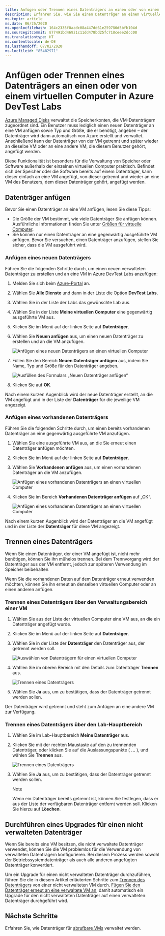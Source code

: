 ```yaml
---
title: Anfügen oder Trennen eines Datenträgers an einen oder von einem virtuellen Computer in Azure DevTest Labs
description: Erfahren Sie, wie Sie einen Datenträger an einen virtuellen Computer in Azure DevTest Labs anfügen oder von diesem trennen.
ms.topic: article
ms.date: 06/26/2020
ms.openlocfilehash: 164c2335f0aadc08a447dd61e259786d5bfb104d
ms.sourcegitcommit: 877491bd46921c11dd478bd25fc718ceee2dcc08
ms.translationtype: HT
ms.contentlocale: de-DE
ms.lasthandoff: 07/02/2020
ms.locfileid: "85482971"
---
```

# <a name="attach-or-detach-a-data-disk-to-a-virtual-machine-in-azure-devtest-labs"></a>Anfügen oder Trennen eines Datenträgers an einen oder von einem virtuellen Computer in Azure DevTest Labs
[Azure Managed Disks](https://docs.microsoft.com/azure/virtual-machines/windows/managed-disks-overview) verwaltet die Speicherkonten, die VM-Datenträgern zugeordnet sind. Ein Benutzer muss lediglich einen neuen Datenträger an eine VM anfügen sowie Typ und Größe, die er benötigt, angeben – der Datenträger wird dann automatisch von Azure erstellt und verwaltet. Anschließend kann der Datenträger von der VM getrennt und später wieder an dieselbe VM oder an eine andere VM, die diesem Benutzer gehört, angefügt werden.

Diese Funktionalität ist besonders für die Verwaltung von Speicher oder Software außerhalb der einzelnen virtuellen Computer praktisch. Befindet sich der Speicher oder die Software bereits auf einem Datenträger, kann dieser einfach an eine VM angefügt, von dieser getrennt und wieder an eine VM des Benutzers, dem dieser Datenträger gehört, angefügt werden.

## <a name="attach-a-data-disk"></a>Datenträger anfügen
Bevor Sie einen Datenträger an eine VM anfügen, lesen Sie diese Tipps:

- Die Größe der VM bestimmt, wie viele Datenträger Sie anfügen können. Ausführliche Informationen finden Sie unter [Größen für virtuelle Computer](https://docs.microsoft.com/azure/virtual-machines/windows/sizes).
- Sie können nur einen Datenträger an eine gegenwärtig ausgeführte VM anfügen. Bevor Sie versuchen, einen Datenträger anzufügen, stellen Sie sicher, dass die VM ausgeführt wird.

### <a name="attach-a-new-disk"></a>Anfügen eines neuen Datenträgers
Führen Sie die folgenden Schritte durch, um einen neuen verwalteten Datenträger zu erstellen und an eine VM in Azure DevTest Labs anzufügen:

1. Melden Sie sich beim [Azure-Portal](https://go.microsoft.com/fwlink/p/?LinkID=525040) an.
1. Wählen Sie **Alle Dienste** und dann in der Liste die Option **DevTest Labs**.
1. Wählen Sie in der Liste der Labs das gewünschte Lab aus. 
1. Wählen Sie in der Liste **Meine virtuellen Computer** eine gegenwärtig ausgeführte VM aus.
1. Klicken Sie im Menü auf der linken Seite auf **Datenträger**.
1. Wählen Sie **Neuen anfügen** aus, um einen neuen Datenträger zu erstellen und an die VM anzufügen.

    ![Anfügen eines neuen Datenträgers an einen virtuellen Computer](./media/devtest-lab-attach-detach-data-disk/devtest-lab-attach-new.png)
1. Füllen Sie den Bereich **Neuen Datenträger anfügen** aus, indem Sie Name, Typ und Größe für den Datenträger angeben.

    ![Ausfüllen des Formulars „Neuen Datenträger anfügen“](./media/devtest-lab-attach-detach-data-disk/devtest-lab-attach-new-form.png)
1. Klicken Sie auf **OK**.

Nach einem kurzen Augenblick wird der neue Datenträger erstellt, an die VM angefügt und in der Liste der **Datenträger** für die jeweilige VM angezeigt.

### <a name="attach-an-existing-disk"></a>Anfügen eines vorhandenen Datenträgers
Führen Sie die folgenden Schritte durch, um einen bereits vorhandenen Datenträger an eine gegenwärtig ausgeführte VM anzufügen. 

1. Wählen Sie eine ausgeführte VM aus, an die Sie erneut einen Datenträger anfügen möchten.
1. Klicken Sie im Menü auf der linken Seite auf **Datenträger**.
1. Wählen Sie **Vorhandenen anfügen** aus, um einen vorhandenen Datenträger an die VM anzufügen.

    ![Anfügen eines vorhandenen Datenträgers an einen virtuellen Computer](./media/devtest-lab-attach-detach-data-disk/devtest-lab-attach-existing-button.png)

1. Klicken Sie im Bereich **Vorhandenen Datenträger anfügen** auf „OK“.

    ![Anfügen eines vorhandenen Datenträgers an einen virtuellen Computer](./media/devtest-lab-attach-detach-data-disk/devtest-lab-attach-existing.png)

Nach einem kurzen Augenblick wird der Datenträger an die VM angefügt und in der Liste der **Datenträger** für diese VM angezeigt.

## <a name="detach-a-data-disk"></a>Trennen eines Datenträgers
Wenn Sie einen Datenträger, der einer VM angefügt ist, nicht mehr benötigen, können Sie ihn mühelos trennen. Bei dem Trennvorgang wird der Datenträger aus der VM entfernt, jedoch zur späteren Verwendung im Speicher beibehalten.

Wenn Sie die vorhandenen Daten auf dem Datenträger erneut verwenden möchten, können Sie ihn erneut an denselben virtuellen Computer oder an einen anderen anfügen.

### <a name="detach-from-the-vms-management-pane"></a>Trennen eines Datenträgers über den Verwaltungsbereich einer VM
1. Wählen Sie aus der Liste der virtuellen Computer eine VM aus, an die ein Datenträger angefügt wurde.
1. Klicken Sie im Menü auf der linken Seite auf **Datenträger**.
1. Wählen Sie in der Liste der **Datenträger** den Datenträger aus, der getrennt werden soll.

    ![Auswählen von Datenträgern für einen virtuellen Computer](./media/devtest-lab-attach-detach-data-disk/devtest-lab-detach-button.png) 
1. Wählen Sie im oberen Bereich mit den Details zum Datenträger **Trennen** aus.

    ![Trennen eines Datenträgers](./media/devtest-lab-attach-detach-data-disk/devtest-lab-detach-data-disk2.png)
1. Wählen Sie **Ja** aus, um zu bestätigen, dass der Datenträger getrennt werden sollen.

Der Datenträger wird getrennt und steht zum Anfügen an eine andere VM zur Verfügung. 
### <a name="detach-from-the-labs-main-pane"></a>Trennen eines Datenträgers über den Lab-Hauptbereich
1. Wählen Sie im Lab-Hauptbereich **Meine Datenträger** aus.
1. Klicken Sie mit der rechten Maustaste auf den zu trennenden Datenträger, oder klicken Sie auf die Auslassungspunkte ( **...** ), und wählen Sie **Trennen** aus.

    ![Trennen eines Datenträgers](./media/devtest-lab-attach-detach-data-disk/devtest-lab-detach-data-disk.png)
1. Wählen Sie **Ja** aus, um zu bestätigen, dass der Datenträger getrennt werden sollen.

   > [!NOTE]
   > Wenn ein Datenträger bereits getrennt ist, können Sie festlegen, dass er aus der Liste der verfügbaren Datenträger entfernt werden soll. Klicken Sie hierzu auf **Löschen**.
   >
   >

## <a name="upgrade-an-unmanaged-data-disk"></a>Durchführen eines Upgrades für einen nicht verwalteten Datenträger
Wenn Sie bereits eine VM besitzen, die nicht verwaltete Datenträger verwendet, können Sie die VM problemlos für die Verwendung von verwalteten Datenträgern konfigurieren. Bei diesem Prozess werden sowohl der Betriebssystemdatenträger als auch alle anderen angefügten Datenträger konvertiert.

Um ein Upgrade für einen nicht verwalteten Datenträger durchzuführen, führen Sie die in diesem Artikel erläuterten Schritte zum [Trennen des Datenträgers](#detach-a-data-disk) von einer nicht verwalteten VM durch. [Fügen Sie den Datenträger erneut an eine verwaltete VM an](#attach-an-existing-disk), damit automatisch ein Upgrade für den nicht verwalteten Datenträger auf einen verwalteten Datenträger durchgeführt wird.

## <a name="next-steps"></a>Nächste Schritte
Erfahren Sie, wie Datenträger für [abrufbare VMs](devtest-lab-add-claimable-vm.md#unclaim-a-vm) verwaltet werden.

